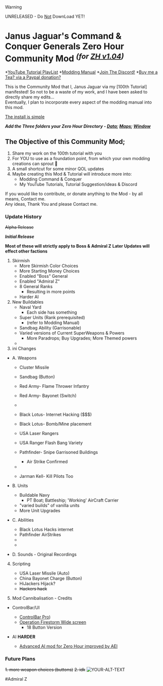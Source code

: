 > [!WARNING]
> UNRELEASED - Do <ins>Not</ins> DownLoad YET!
# Janus Jaguar's Command & Conquer Generals Zero Hour Community Mod ***<sup>(for <ins>ZH v1.04</ins>)</sup>***
*[YouTube Tutorial PlayList](https://youtube.com/playlist?list=PL8VFnihHyemFo_uZOaCJY0igMiuT5LmSX&si=2Symc8N1VD3FGlVR)
*[Modding Manual](https://docs.google.com/document/d/1eMQT91pVi2VFMRVJJGCKC81i86yuQ61XsfZwKGfuhu8/edit?usp=drive_link)
*[Join The Discord!](https://discord.gg/yfATmXJaxT)
*[Buy me a Tea? via a Paypal donation?](https://paypal.me/JanusJaguar?country.x=US&locale.x=en_US)

This is the Community Mod that I, Janus Jaguar via my [100th Tutorial] manifested! So not to be a waste of my work, and I have been asked to directly share my edits...\
Eventually, I plan to incorporate every aspect of the modding manual into this mod.

[The install is simple](https://youtu.be/z9gZ66_yOEo?si=w-KSF7QxQlNzL0Od)

***Add the Three folders your Zero Hour Directory - <ins>Data</ins>; <ins>Maps</ins>; <ins>Window</ins>***

## The Objective of this Community Mod;

1. Share my work on the 100th tutorial with you
2. For YOU to use as a foundation point, from which your own modding creations can sprout 🌱 
3. A small shortcut for some minor QOL updates
4. Maybe creating this Mod & Tutorial will introduce more into:
   - Modding Command & Conquer
   - My YouTube Tutorials, Tutorial Suggestion/ideas & Discord

If you would like to contribute, or donate anything to the Mod - by all means, Contact me.  
Any ideas, Thank You and please Contact me.


### Update History
~~Alpha Release~~

***Initial Release***

**Most of these will strictly apply to Boss & Admiral Z**
**Later Updates will effect other factions**

1. Skirmish
   - More Skirmish Color Choices
   - More Starting Money Choices
   - Enabled "Boss" General
   - Enabled "Admiral Z"
   - 8 General Ranks
     - Resulting in more points
   - Harder AI
2. New Buildables
   - Naval Yard
     - Each side has something
   - Super Units (Rank prerequisited)
     - (refer to Modding Manual)
   - Sandbag Ability (Garrisonable)
   - Varied versions of Current SuperWeapons & Powers
     - More Paradrops; Buy Upgrades; More Themed powers
   - 
3. ini Changes
- A. Weapons
   - Cluster Missile
   - Sandbag (Button)
     
   - Red Army- Flame Thrower Infantry
   - Red Army- Bayonet (Switch)
   - 
   - Black Lotus- Internet Hacking ($$$)
   - Black Lotus- Bomb/Mine placement
     
   - USA Laser Rangers
   - USA Ranger Flash Bang Variety
   - Pathfinder- Snipe Garrisoned Buildings
     - Air Strike Confirmed
   -
  
   - Jarman Kell- Kill Pilots Too
     
- B. Units
  - Buildable Navy
    - PT Boat; Battleship; 'Working' AirCraft Carrier 
  - "varied builds" of vanilla units
  - More Unit Upgrades
- C. Abilities
    - Black Lotus Hacks internet
    - Pathfinder AirStrikes
    - 
    - 
- D. Sounds
      - Original Recordings 
  
4. Scripting 
   - USA Laser Missile (Auto)
   - China Bayonet Charge (Button)
   - HiJackers Hijack?
   - ~~Hackers hack~~

5. Mod Cannibalisation - Credits
* ControlBar/UI
  - [ControlBar Pro](https://www.gamereplays.org/cnczerohour/portals.php?show=page&name=control-bar-pro-by-fas-and-xezon))
  - [Operation Firestorm Wide screen](https://www.moddb.com/mods/operation-firestorm/addons/widescreen-for-zero-hour)
    - 18 Button Version

* AI **HARDER**
  - [Advanced AI mod for Zero Hour improved by AEI](https://www.moddb.com/mods/advanced-ai-mod-for-zero-hour-improved-by-aei)


### Future Plans
~~1. more weapon choices (buttons)~~
~~2. idk~~
<picture>
 <source media="(prefers-color-scheme: dark)" srcset="https://live.staticflickr.com/65535/54506646056_a1e21db0e0_b.jpg">
 <source media="(prefers-color-scheme: light)" srcset="https://live.staticflickr.com/65535/54506646056_a1e21db0e0_b.jpg">
 <img alt="YOUR-ALT-TEXT" src="https://live.staticflickr.com/65535/54506646056_a1e21db0e0_b.jpg">
</picture>

#Admiral Z
